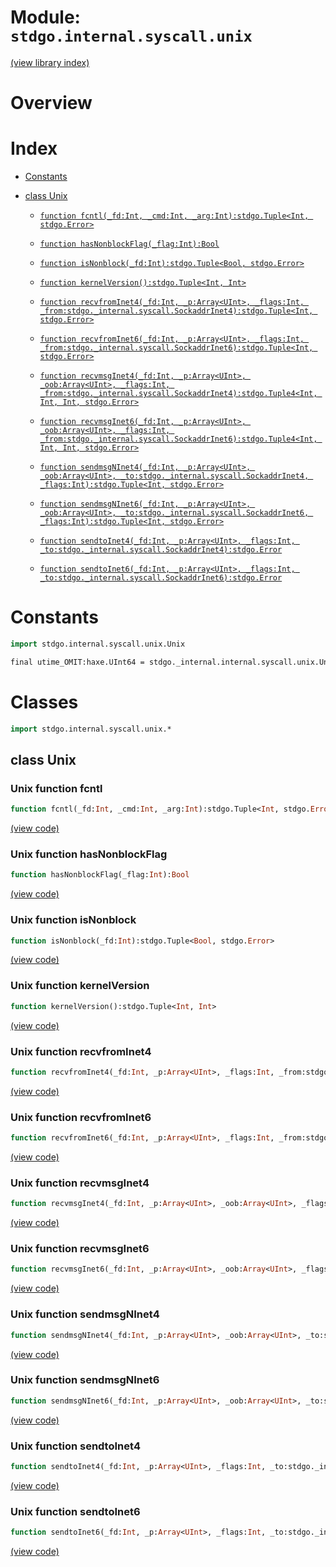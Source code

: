 # Module: `stdgo.internal.syscall.unix`

[(view library index)](../../../stdgo.md)


# Overview


# Index


- [Constants](<#constants>)

- [class Unix](<#class-unix>)

  - [`function fcntl(_fd:Int, _cmd:Int, _arg:Int):stdgo.Tuple<Int, stdgo.Error>`](<#unix-function-fcntl>)

  - [`function hasNonblockFlag(_flag:Int):Bool`](<#unix-function-hasnonblockflag>)

  - [`function isNonblock(_fd:Int):stdgo.Tuple<Bool, stdgo.Error>`](<#unix-function-isnonblock>)

  - [`function kernelVersion():stdgo.Tuple<Int, Int>`](<#unix-function-kernelversion>)

  - [`function recvfromInet4(_fd:Int, _p:Array<UInt>, _flags:Int, _from:stdgo._internal.syscall.SockaddrInet4):stdgo.Tuple<Int, stdgo.Error>`](<#unix-function-recvfrominet4>)

  - [`function recvfromInet6(_fd:Int, _p:Array<UInt>, _flags:Int, _from:stdgo._internal.syscall.SockaddrInet6):stdgo.Tuple<Int, stdgo.Error>`](<#unix-function-recvfrominet6>)

  - [`function recvmsgInet4(_fd:Int, _p:Array<UInt>, _oob:Array<UInt>, _flags:Int, _from:stdgo._internal.syscall.SockaddrInet4):stdgo.Tuple4<Int, Int, Int, stdgo.Error>`](<#unix-function-recvmsginet4>)

  - [`function recvmsgInet6(_fd:Int, _p:Array<UInt>, _oob:Array<UInt>, _flags:Int, _from:stdgo._internal.syscall.SockaddrInet6):stdgo.Tuple4<Int, Int, Int, stdgo.Error>`](<#unix-function-recvmsginet6>)

  - [`function sendmsgNInet4(_fd:Int, _p:Array<UInt>, _oob:Array<UInt>, _to:stdgo._internal.syscall.SockaddrInet4, _flags:Int):stdgo.Tuple<Int, stdgo.Error>`](<#unix-function-sendmsgninet4>)

  - [`function sendmsgNInet6(_fd:Int, _p:Array<UInt>, _oob:Array<UInt>, _to:stdgo._internal.syscall.SockaddrInet6, _flags:Int):stdgo.Tuple<Int, stdgo.Error>`](<#unix-function-sendmsgninet6>)

  - [`function sendtoInet4(_fd:Int, _p:Array<UInt>, _flags:Int, _to:stdgo._internal.syscall.SockaddrInet4):stdgo.Error`](<#unix-function-sendtoinet4>)

  - [`function sendtoInet6(_fd:Int, _p:Array<UInt>, _flags:Int, _to:stdgo._internal.syscall.SockaddrInet6):stdgo.Error`](<#unix-function-sendtoinet6>)

# Constants


```haxe
import stdgo.internal.syscall.unix.Unix
```


```haxe
final utime_OMIT:haxe.UInt64 = stdgo._internal.internal.syscall.unix.Unix_utime_OMIT.utime_OMIT
```


# Classes


```haxe
import stdgo.internal.syscall.unix.*
```


## class Unix


### Unix function fcntl


```haxe
function fcntl(_fd:Int, _cmd:Int, _arg:Int):stdgo.Tuple<Int, stdgo.Error>
```


[\(view code\)](<./Unix.hx#L4>)


### Unix function hasNonblockFlag


```haxe
function hasNonblockFlag(_flag:Int):Bool
```


[\(view code\)](<./Unix.hx#L76>)


### Unix function isNonblock


```haxe
function isNonblock(_fd:Int):stdgo.Tuple<Bool, stdgo.Error>
```


[\(view code\)](<./Unix.hx#L70>)


### Unix function kernelVersion


```haxe
function kernelVersion():stdgo.Tuple<Int, Int>
```


[\(view code\)](<./Unix.hx#L10>)


### Unix function recvfromInet4


```haxe
function recvfromInet4(_fd:Int, _p:Array<UInt>, _flags:Int, _from:stdgo._internal.syscall.SockaddrInet4):stdgo.Tuple<Int, stdgo.Error>
```


[\(view code\)](<./Unix.hx#L16>)


### Unix function recvfromInet6


```haxe
function recvfromInet6(_fd:Int, _p:Array<UInt>, _flags:Int, _from:stdgo._internal.syscall.SockaddrInet6):stdgo.Tuple<Int, stdgo.Error>
```


[\(view code\)](<./Unix.hx#L23>)


### Unix function recvmsgInet4


```haxe
function recvmsgInet4(_fd:Int, _p:Array<UInt>, _oob:Array<UInt>, _flags:Int, _from:stdgo._internal.syscall.SockaddrInet4):stdgo.Tuple4<Int, Int, Int, stdgo.Error>
```


[\(view code\)](<./Unix.hx#L54>)


### Unix function recvmsgInet6


```haxe
function recvmsgInet6(_fd:Int, _p:Array<UInt>, _oob:Array<UInt>, _flags:Int, _from:stdgo._internal.syscall.SockaddrInet6):stdgo.Tuple4<Int, Int, Int, stdgo.Error>
```


[\(view code\)](<./Unix.hx#L62>)


### Unix function sendmsgNInet4


```haxe
function sendmsgNInet4(_fd:Int, _p:Array<UInt>, _oob:Array<UInt>, _to:stdgo._internal.syscall.SockaddrInet4, _flags:Int):stdgo.Tuple<Int, stdgo.Error>
```


[\(view code\)](<./Unix.hx#L38>)


### Unix function sendmsgNInet6


```haxe
function sendmsgNInet6(_fd:Int, _p:Array<UInt>, _oob:Array<UInt>, _to:stdgo._internal.syscall.SockaddrInet6, _flags:Int):stdgo.Tuple<Int, stdgo.Error>
```


[\(view code\)](<./Unix.hx#L46>)


### Unix function sendtoInet4


```haxe
function sendtoInet4(_fd:Int, _p:Array<UInt>, _flags:Int, _to:stdgo._internal.syscall.SockaddrInet4):stdgo.Error
```


[\(view code\)](<./Unix.hx#L30>)


### Unix function sendtoInet6


```haxe
function sendtoInet6(_fd:Int, _p:Array<UInt>, _flags:Int, _to:stdgo._internal.syscall.SockaddrInet6):stdgo.Error
```


[\(view code\)](<./Unix.hx#L34>)


